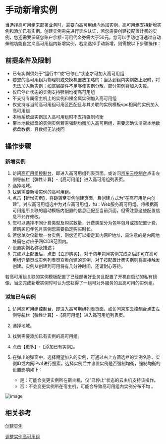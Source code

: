 # 手动新增实例

当选择高可用组来部署业务时，需要向高可用组内添加实例，高可用组支持新增实例和添加已有实例。创建实例需先进行实名认证，若您需要创建按配置计费的实例，您还需要保证您账户余额+可用代金券需大于50元。您可以手动也可通过自动伸缩功能自定义高可用组内新增实例，若您选择手动新增，则需按以下步骤操作：

## 前提条件及限制

- 已有实例须处于“运行中”或“已停止”状态才可加入高可用组
- 若您的高可用组为物理机或交换机置放策略的：当达到组内实例数上限时，将无法加入新实例；如底层硬件不足够使实例分散，部分实例将加入失败。
- 仅已停止状态的实例支持强制均衡高可用组
- 不支持专属宿主机上的实例和裸金属实例加入高可用组
- 仅支持与当前高可用组可用区匹配且与其关联的实例模板vpc相同的实例加入高可用组
- 本地系统盘实例加入高可用组时不支持强制均衡 
- 带本地数据盘的实例实例若需强制均衡加入高可用组，需要您确认清空本地数据盘数据，且数据无法找回


## 操作步骤

### 新增实例

1. 访问[高可用组控制台](https://cns-console.jdcloud.com/availabilitygroup/list)，即进入高可用组列表页面。或访问[京东云控制台](https://console.jdcloud.com)点击左侧导航栏【弹性计算】-【高可用组】进入高可用组列表页。
2. 选择地域。
3. 找到需要新增实例的高可用组。
4. 点击【新增实例】，将跳转至实例创建页面，且创建方式为“在高可用组内创建”，对应高可用组选中为对应高可用组，如：Web服务高可用组。将根据高可用组所关联的启动模板内配置的信息匹配至当前页面。但需注意这些配置信息不允许修改。
5. 您可以选择不同计费类型及购买数量，计费类型分为包年包月或按配置计费，若购买包年包月实例您需要指定购买时长。
6. 若您单次仅新增一台实例，则您还可以指定其内网IP地址，需注意的是内网地址需在对应子网CIDR范围内。
7. 设置实例名称及描述；
8. 完成以上配置后，点击【立即购买】，对于包年包月实例完成之后即可在高可用组详情页或实例列表页查看创建的实例，对于按配置计费实例则将直接触发创建。实例从创建到可用将有几分钟时间，还请耐心等待。

若高可用组关联的实例模板配置了已经部署好业务且配置了开机自启动的私有镜像，当您完成新增实例时可认为您获得了一组可对外服务的且高可用的实例组。

### 添加已有实例
1. 访问[高可用组控制台](https://cns-console.jdcloud.com/availabilitygroup/list)，即进入高可用组列表页面。或访问[京东云控制台](https://console.jdcloud.com)点击左侧导航栏【弹性计算】-【高可用组】进入高可用组列表页。
2. 选择地域。
3. 找到需要添加已有实例的高可用组。
4. 点击【更多】-【添加已有实例】。
5. 在弹出的弹窗中，选择期望加入的实例，可通过右上方筛选栏的实例名称、实例ID或内网IPv4进行搜索。选择实例后并设置实例是否强制均衡，强制均衡的设置影响如下：

    - 是：可能会变更实例所在宿主机，仅”已停止“状态的云主机支持该操作。
    - 否：不会变更实例所在宿主机，可能会导致高可用组内实例分布不均 。

![image](https://user-images.githubusercontent.com/88134774/155539096-710ab6de-ad41-498f-b0fd-2a0453f018c7.png)


## 相关参考

[创建实例](../../Virtual-Machines/Operation-Guide/Instance/Create-Instance.md)

[调整实例高可用组](https://docs.jdcloud.com/cn/virtual-machines/api/modifyinstanceplacement?content=API)
